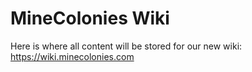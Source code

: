 # MineColonies Wiki

Here is where all content will be stored for our new wiki:\
https://wiki.minecolonies.com
